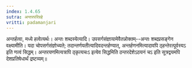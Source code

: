 ```yaml
---
index: 1.4.65
sutra: अन्तरपरिग्रहे
vritti: padamanjari
---
```


 अन्तर्हत्वा, मध्ये हत्वेत्यर्थः। अन्तः शब्दस्येत्यादि। उपसर्गसंज्ञायामेवैतन्नोक्तम्--अन्तः शब्दप्रसङ्गेन वक्ष्यामीति। यदा चोपसर्गसंज्ञोच्यते; तदान्तर्णयतीत्यादिवदन्तर्हण्यात्, अन्तर्हणनमित्यादावपि ठ्हन्तेरत्पूर्वस्यऽ इति णत्वं सिद्धम्। अन्तरयणमित्यत्रापि ठ्कृत्यचःऽ इत्येव सिद्धमिति ठन्तरदेशेऽठयनं चऽ इति सूत्रद्वयमपि देशप्रतिषेधार्थं द्रष्टव्यम्॥